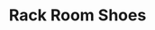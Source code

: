 ---
title: "Rack Room Shoes"
url: /rehoboth-beach/rack-room-shoes-midway-outlet-drive/
shop: shoes
---